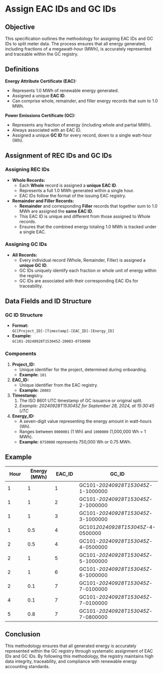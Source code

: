 # Assign EAC IDs and GC IDs

## **Objective**

This specification outlines the methodology for assigning EAC IDs and GC IDs to split meter data. The process ensures that all energy generated, including fractions of a megawatt-hour (MWh), is accurately represented and traceable within the GC registry.

## **Definitions**

**Energy Attribute Certificate (EAC):**

* Represents 1.0 MWh of renewable energy generated.
* Assigned a unique **EAC ID**.
* Can comprise whole, remainder, and filler energy records that sum to 1.0 MWh.

**Power Emissions Certificate (GC):**

* Represents any fraction of energy (including whole and partial MWh).
* Always associated with an EAC ID.
* Assigned a unique **GC ID** for every record, down to a single watt-hour (Wh).

## **Assignment of REC IDs and GC IDs**

### **Assigning REC IDs**

* **Whole Records:**
  * Each **Whole** record is assigned a **unique EAC ID**.
  * Represents a full 1.0 MWh generated within a single hour.
  * EAC IDs follow the format of the issuing EAC registry.
* **Remainder and Filler Records:**
  * **Remainder** and corresponding **Filler** records that together sum to 1.0 MWh are assigned the **same EAC ID**.
  * This EAC ID is unique and different from those assigned to Whole records.
  * Ensures that the combined energy totaling 1.0 MWh is tracked under a single EAC.

### **Assigning GC IDs**

* **All Records:**
  * Every individual record (Whole, Remainder, Filler) is assigned a **unique GC ID**.
  * GC IDs uniquely identify each fraction or whole unit of energy within the registry.
  * GC IDs are associated with their corresponding EAC IDs for traceability.

## Data Fields and ID Structure

### **GC ID Structure**

* **Format:**\
  `GC[Project_ID]-[Timestamp]-[EAC_ID]-[Energy_ID]`
* **Example:**\
  `GC101-20240928T153045Z-20003-0750000`

### **Components**

1. **Project\_ID:**
   * Unique identifier for the project, determined during onboarding.
   * **Example:** `101`
2. **EAC\_ID:**
   * Unique identifier from the EAC registry.
   * **Example:** `20003`
3. **Timestamp:**
   1. The ISO 8601 UTC timestamp of GC issuance or original split.
   2. _Example: 20240928T153045Z for September 28, 2024, at 15:30:45 UTC_
4. **Energy\_ID:**
   * A seven-digit value representing the energy amount in watt-hours (Wh).
   * Ranges between `0000001` (1 Wh) and `1000000` (1,000,000 Wh = 1 MWh).
   * **Example:** `0750000` represents 750,000 Wh or 0.75 MWh.

## **Example**

<table><thead><tr><th width="92">Hour</th><th width="139">Energy (MWh)</th><th width="94">EAC_ID</th><th>GC_ID</th></tr></thead><tbody><tr><td>1</td><td>1</td><td>1</td><td>GC101-<em>20240928T153045Z</em>-1-1000000</td></tr><tr><td>1</td><td>1</td><td>2</td><td>GC101-<em>20240928T153045Z</em>-2-1000000</td></tr><tr><td>1</td><td>1</td><td>3</td><td>GC101-<em>20240928T153045Z</em>-3-1000000</td></tr><tr><td>1</td><td>0.5</td><td>4</td><td>GC101<em>20240928T153045Z</em>-4-0500000</td></tr><tr><td>2</td><td>0.5</td><td>4</td><td>GC101-<em>20240928T153045Z</em>-4-0500000</td></tr><tr><td>2</td><td>1</td><td>5</td><td>GC101-<em>20240928T153045Z</em>-5-1000000</td></tr><tr><td>2</td><td>1</td><td>6</td><td>GC101-<em>20240928T153045Z</em>-6-1000000</td></tr><tr><td>2</td><td>0.1</td><td>7</td><td>GC101-<em>20240928T153045Z</em>-7-0100000</td></tr><tr><td>4</td><td>0.1</td><td>7</td><td>GC101-<em>20240928T153045Z</em>-7-0100000</td></tr><tr><td>5</td><td>0.8</td><td>7</td><td>GC101-<em>20240928T153045Z</em>-7-0800000</td></tr></tbody></table>

## **Conclusion**

This methodology ensures that all generated energy is accurately represented within the GC registry through systematic assignment of EAC IDs and GC IDs. By following this methodology, the registry maintains high data integrity, traceability, and compliance with renewable energy accounting standards.
